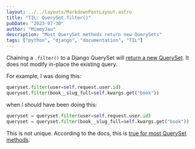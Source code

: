 ```yaml
---
layout: ../../layouts/MarkdownPostLayout.astro
title: "TIL: QuerySet.filter()"
pubDate: "2023-07-30"
author: "MimmyJau"
description: "Most QuerySet methods return new QuerySets"
tags: ["python", "django", "documentation", "TIL"]
---
```


Chaining a `.filter()` to a Django QuerySet will [return a new QuerySet](https://docs.djangoproject.com/en/4.2/ref/models/querysets/#filter). It does not modify in-place the existing query.

For example, I was doing this:
``` python
queryset.filter(user=self.request.user.id)
queryset.filter(book__slug_full=self.kwargs.get("book"))
```

when I should have been doing this:
``` python
queryset = queryset.filter(user=self.request.user.id)
queryset = queryset.filter(book__slug_full=self.kwargs.get("book"))
```

This is not unique. According to the docs, this is [true for most QuerySet methods](https://docs.djangoproject.com/en/4.2/ref/models/querysets/#queryset-api).
